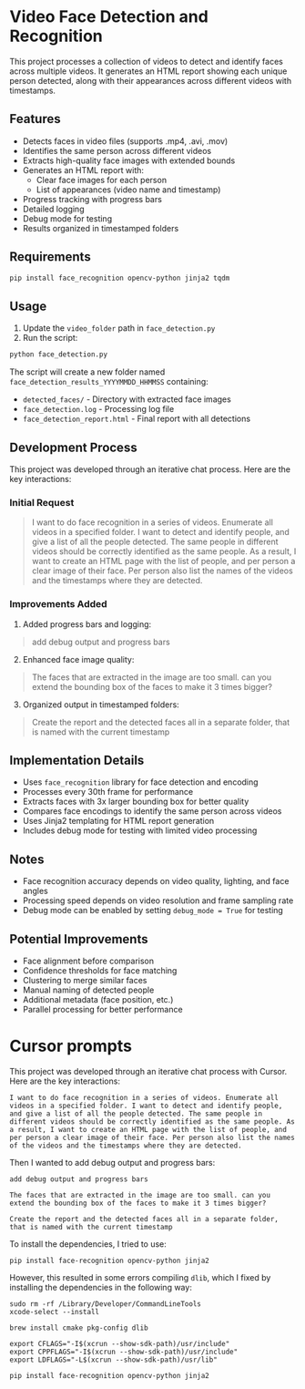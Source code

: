 # Video Face Detection and Recognition

This project processes a collection of videos to detect and identify faces across multiple videos. It generates an HTML report showing each unique person detected, along with their appearances across different videos with timestamps.

## Features

- Detects faces in video files (supports .mp4, .avi, .mov)
- Identifies the same person across different videos
- Extracts high-quality face images with extended bounds
- Generates an HTML report with:
  - Clear face images for each person
  - List of appearances (video name and timestamp)
- Progress tracking with progress bars
- Detailed logging
- Debug mode for testing
- Results organized in timestamped folders

## Requirements

```bash
pip install face_recognition opencv-python jinja2 tqdm
```

## Usage

1. Update the `video_folder` path in `face_detection.py`
2. Run the script:
```bash
python face_detection.py
```

The script will create a new folder named `face_detection_results_YYYYMMDD_HHMMSS` containing:
- `detected_faces/` - Directory with extracted face images
- `face_detection.log` - Processing log file
- `face_detection_report.html` - Final report with all detections

## Development Process

This project was developed through an iterative chat process. Here are the key interactions:

### Initial Request
> I want to do face recognition in a series of videos. Enumerate all videos in a specified folder. I want to detect and identify people, and give a list of all the people detected. The same people in different videos should be correctly identified as the same people. As a result, I want to create an HTML page with the list of people, and per person a clear image of their face. Per person also list the names of the videos and the timestamps where they are detected.

### Improvements Added
1. Added progress bars and logging:
> add debug output and progress bars

2. Enhanced face image quality:
> The faces that are extracted in the image are too small. can you extend the bounding box of the faces to make it 3 times bigger?

3. Organized output in timestamped folders:
> Create the report and the detected faces all in a separate folder, that is named with the current timestamp

## Implementation Details

- Uses `face_recognition` library for face detection and encoding
- Processes every 30th frame for performance
- Extracts faces with 3x larger bounding box for better quality
- Compares face encodings to identify the same person across videos
- Uses Jinja2 templating for HTML report generation
- Includes debug mode for testing with limited video processing

## Notes

- Face recognition accuracy depends on video quality, lighting, and face angles
- Processing speed depends on video resolution and frame sampling rate
- Debug mode can be enabled by setting `debug_mode = True` for testing

## Potential Improvements

- Face alignment before comparison
- Confidence thresholds for face matching
- Clustering to merge similar faces
- Manual naming of detected people
- Additional metadata (face position, etc.)
- Parallel processing for better performance

# Cursor prompts
This project was developed through an iterative chat process with Cursor. Here are the key interactions:

```
I want to do face recognition in a series of videos. Enumerate all videos in a specified folder. I want to detect and identify people, and give a list of all the people detected. The same people in different videos should be correctly identified as the same people. As a result, I want to create an HTML page with the list of people, and per person a clear image of their face. Per person also list the names of the videos and the timestamps where they are detected.
```

Then I wanted to add debug output and progress bars:

```
add debug output and progress bars
```


```
The faces that are extracted in the image are too small. can you extend the bounding box of the faces to make it 3 times bigger?
```

```
Create the report and the detected faces all in a separate folder, that is named with the current timestamp
```

To install the dependencies, I tried to use:
```
pip install face-recognition opencv-python jinja2
```

However, this resulted in some errors compiling ```dlib```, which I fixed by installing the dependencies in the following way:

```
sudo rm -rf /Library/Developer/CommandLineTools
xcode-select --install
```

```
brew install cmake pkg-config dlib
```

```
export CFLAGS="-I$(xcrun --show-sdk-path)/usr/include"
export CPPFLAGS="-I$(xcrun --show-sdk-path)/usr/include"
export LDFLAGS="-L$(xcrun --show-sdk-path)/usr/lib"
```

```
pip install face-recognition opencv-python jinja2
```

